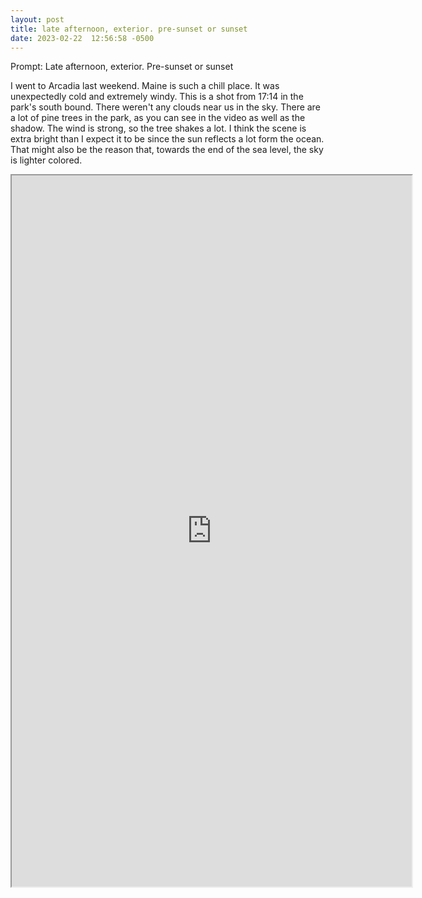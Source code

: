 ```yaml
---
layout: post
title: late afternoon, exterior. pre-sunset or sunset
date: 2023-02-22  12:56:58 -0500
---
```


Prompt:
Late afternoon, exterior. Pre-sunset or sunset

I went to Arcadia last weekend. Maine is such a chill place. It was unexpectedly cold and extremely windy. This is a shot from 17:14 in the park's south bound. There weren't any clouds near us in the sky. There are a lot of pine trees in the park, as you can see in the video as well as the shadow. The wind is strong, so the tree shakes a lot. I think the scene is extra bright than I expect it to be since the sun reflects a lot form the ocean. That might also be the reason that, towards the end of the sea level, the sky is lighter colored.

<iframe width="640" height="1137.8"
  src="
https://user-images.githubusercontent.com/51350490/231564014-7212b2b5-6da7-4651-b7aa-e6c11953454f.mp4">
</iframe>
